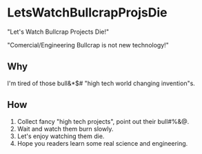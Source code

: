 # LetsWatchBullcrapProjsDie

"Let's Watch Bullcrap Projects Die!"

"Comercial/Engineering Bullcrap is not new technology!"

## Why

I'm tired of those bull&*$# "high tech world changing invention"s.

## How

1. Collect fancy "high tech projects", point out their bull#%&@.
1. Wait and watch them burn slowly.
1. Let's enjoy watching them die.
1. Hope you readers learn some real science and engineering.
